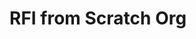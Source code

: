 # RFI from Scratch Org

<div id="lightning"></div>

<script type="text/javascript" src="https://oatmilk-cappuccino-3467-dev-ed.scratch.my.site.com/lightning/lightning.out.js"></script>

<script type="text/javascript">
$Lightning.use("c:requestForInformationApp", function() {
        $Lightning.createComponent(
             "c:requestForInformationForm",
             {"rfi_controller":"RFI Controller 0000"},
             "lightning",
             function(cmp) {
                 console.log("LWC Component Created.");
             } 
      );
    },
    'https://oatmilk-cappuccino-3467-dev-ed.scratch.my.site.com/Admissions'
);
</script>